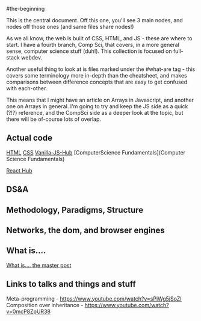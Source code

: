 #the-beginning

This is the central document. Off this one, you'll see 3 main nodes, and nodes off those ones (and same files share nodes!)

As we all know, the web is built of CSS, HTML, and JS - these are where to start. I have a fourth branch, Comp Sci, that covers, in a more general sense, computer science stuff (duh!). 
This collection is focused on full-stack webdev. 

Another useful thing to look at is files marked under the #what-are tag - this covers some terminology more in-depth than the cheatsheet, and makes comparisons between difference concepts that are easy to get confused with each-other. 

This means that I might have an article on Arrays in Javascript, and another one on Arrays in general. I'm going to try and keep the JS side as a quick (?!?) reference, and the CompSci side as a deeper look at the topic, but there will be of-course lots of overlap. 

## Actual code

[HTML](HTML)
[CSS](CSS)
[Vanilla-JS-Hub](Vanilla-JS-Hub.md)
[ComputerScience Fundamentals](Computer Science Fundamentals)

[React Hub](React%20and%20Next.js/React-Hub.md)



## DS&A




## Methodology, Paradigms, Structure






## Networks, the dom, and browser engines
## What is....
[What is.... the master post](What-is...the-master-post.md)

## Links to talks and things and stuff
 Meta-programming - https://www.youtube.com/watch?v=sPiWg5jSoZI
 Composition over inheritance - https://www.youtube.com/watch?v=0mcP8ZpUR38
